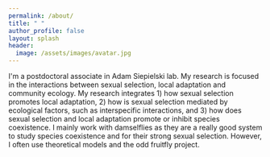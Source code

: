 ```yaml
---
permalink: /about/
title: " "
author_profile: false
layout: splash
header:
  image: /assets/images/avatar.jpg
---
```


I'm a postdoctoral associate in Adam Siepielski lab. My research is focused in the interactions between sexual selection, local adaptation and community ecology. My research integrates 1) how sexual selection promotes local adaptation, 2) how is sexual selection mediated by ecological factors, such as interspecific interactions, and 3) how does sexual selection and local adaptation promote or inhibit species coexistence. I mainly work with damselflies as they are a really good system to study species coexistence and for their strong sexual selection. However, I often use theoretical models and the odd fruitfly project.